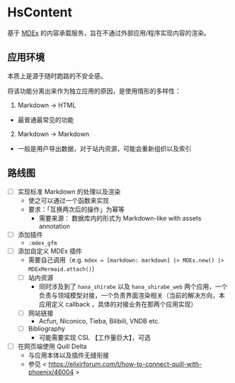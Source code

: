 # HsContent

基于 [MDEx](https://mdelixir.dev/) 的内容承载服务，旨在不通过外部应用/程序实现内容的渲染。

## 应用环境

本质上是源于随时跑路的不安全感。

将该功能分离出来作为独立应用的原因，是使用情形的多样性：

1. Markdown -> HTML
  - 最普通最常见的功能
2. Markdown -> Markdown
  - 一般是用户导出数据，对于站内资源，可能会重新组织以及索引

## 路线图

- [ ] 实现标准 Markdown 的处理以及渲染
  - 使之可以通过一个函数来实现
  - 要求：「互换两次后的操作」为幂等
    - 需要来源： 数据库内的形式为 Markdown-like with assets annotation
- [ ] 添加插件
  - `:mdex_gfm`
- [ ] 添加自定义 MDEx 插件
  - 需要自己调用（e.g. `mdex = [markdown: markdown] |> MDEx.new() |> MDExMermaid.attach()`）
  - [ ] 站内资源
    - 同时涉及到了 `hana_shirabe` 以及 `hana_shirabe_web` 两个应用，一个负责与领域模型对接，一个负责界面渲染相关（当前的解决方向，本应用定义 callback ，具体的对接业务在那两个应用实现）
  - [ ] 网站链接
    - Acfun, Niconico, Tieba, Bilibili, VNDB etc.
  - [ ] Bibliography
    - 可能需要实现 CSL 【工作量巨大】，可选
- [ ] 在网页端使用 Quill Delta
  - 与应用本体以及插件无缝衔接
  - 参见 < https://elixirforum.com/t/how-to-connect-quill-with-phoenix/46004 >
